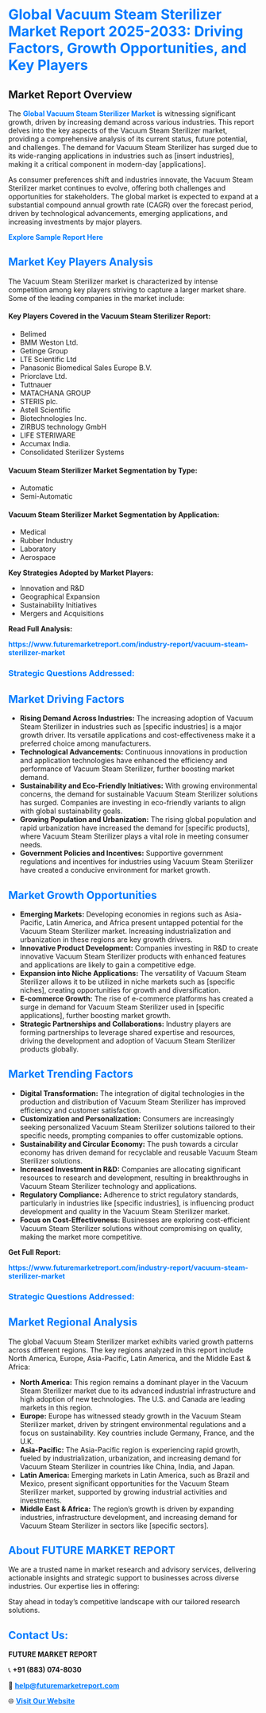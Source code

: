 <h1 style="color: #007BFF;">Global Vacuum Steam Sterilizer Market Report 2025-2033: Driving Factors, Growth Opportunities, and Key Players</h1>

<section id="overview">
<h2>Market Report Overview</h2>
<p>The <a href="https://www.futuremarketreport.com/industry-report/vacuum-steam-sterilizer-market" style="color: #007BFF; text-decoration: none;"><strong>Global Vacuum Steam Sterilizer Market</strong></a> is witnessing significant growth, driven by increasing demand across various industries. This report delves into the key aspects of the Vacuum Steam Sterilizer market, providing a comprehensive analysis of its current status, future potential, and challenges. The demand for Vacuum Steam Sterilizer has surged due to its wide-ranging applications in industries such as [insert industries], making it a critical component in modern-day [applications].</p>
<p>As consumer preferences shift and industries innovate, the Vacuum Steam Sterilizer market continues to evolve, offering both challenges and opportunities for stakeholders. The global market is expected to expand at a substantial compound annual growth rate (CAGR) over the forecast period, driven by technological advancements, emerging applications, and increasing investments by major players.</p>
</section>

<section id="overview">
<p><a href="https://www.futuremarketreport.com/request-sample/reportId=102102" style="color: #007BFF; text-decoration: none;"><strong>Explore Sample Report Here</strong></a></p>
</section>

<section id="key-players">
<h2 style="color: #007BFF;">Market Key Players Analysis</h2>
<p>The Vacuum Steam Sterilizer market is characterized by intense competition among key players striving to capture a larger market share. Some of the leading companies in the market include:</p>
<h4>Key Players Covered in the Vacuum Steam Sterilizer Report:</h4>
<ul><li>Belimed</li><li>BMM Weston Ltd.</li><li>Getinge Group</li><li>LTE Scientific Ltd</li><li>Panasonic Biomedical Sales Europe B.V.</li><li>Priorclave Ltd.</li><li>Tuttnauer</li><li>MATACHANA GROUP</li><li>STERIS plc.</li><li>Astell Scientific</li><li>Biotechnologies Inc.</li><li>ZIRBUS technology GmbH</li><li>LIFE STERIWARE</li><li>Accumax India.</li><li>Consolidated Sterilizer Systems</li></ul>
<h4>Vacuum Steam Sterilizer Market Segmentation by Type:</h4>
<ul><li>Automatic</li><li>Semi-Automatic</li></ul>

<h4>Vacuum Steam Sterilizer Market Segmentation by Application:</h4>
<ul><li>Medical</li><li>Rubber Industry</li><li>Laboratory</li><li>Aerospace</li></ul>
<p><strong>Key Strategies Adopted by Market Players:</strong></p>
<ul>
<li>Innovation and R&D</li>
<li>Geographical Expansion</li>
<li>Sustainability Initiatives</li>
<li>Mergers and Acquisitions</li>
</ul>
</section>

<section>
<p><strong>Read Full Analysis: </strong></p><a href="https://www.futuremarketreport.com/industry-report/vacuum-steam-sterilizer-market" style="color: #007BFF; text-decoration: none;"><strong>https://www.futuremarketreport.com/industry-report/vacuum-steam-sterilizer-market</strong></a>
<h3 style="color: #007BFF;">Strategic Questions Addressed:</h3>
</section>

<section id="driving-factors">
<h2 style="color: #007BFF;">Market Driving Factors</h2>
<ul>
<li><strong>Rising Demand Across Industries:</strong> The increasing adoption of Vacuum Steam Sterilizer in industries such as [specific industries] is a major growth driver. Its versatile applications and cost-effectiveness make it a preferred choice among manufacturers.</li>
<li><strong>Technological Advancements:</strong> Continuous innovations in production and application technologies have enhanced the efficiency and performance of Vacuum Steam Sterilizer, further boosting market demand.</li>
<li><strong>Sustainability and Eco-Friendly Initiatives:</strong> With growing environmental concerns, the demand for sustainable Vacuum Steam Sterilizer solutions has surged. Companies are investing in eco-friendly variants to align with global sustainability goals.</li>
<li><strong>Growing Population and Urbanization:</strong> The rising global population and rapid urbanization have increased the demand for [specific products], where Vacuum Steam Sterilizer plays a vital role in meeting consumer needs.</li>
<li><strong>Government Policies and Incentives:</strong> Supportive government regulations and incentives for industries using Vacuum Steam Sterilizer have created a conducive environment for market growth.</li>
</ul>
</section>

<section id="growth-opportunities">
<h2 style="color: #007BFF;">Market Growth Opportunities</h2>
<ul>
<li><strong>Emerging Markets:</strong> Developing economies in regions such as Asia-Pacific, Latin America, and Africa present untapped potential for the Vacuum Steam Sterilizer market. Increasing industrialization and urbanization in these regions are key growth drivers.</li>
<li><strong>Innovative Product Development:</strong> Companies investing in R&D to create innovative Vacuum Steam Sterilizer products with enhanced features and applications are likely to gain a competitive edge.</li>
<li><strong>Expansion into Niche Applications:</strong> The versatility of Vacuum Steam Sterilizer allows it to be utilized in niche markets such as [specific niches], creating opportunities for growth and diversification.</li>
<li><strong>E-commerce Growth:</strong> The rise of e-commerce platforms has created a surge in demand for Vacuum Steam Sterilizer used in [specific applications], further boosting market growth.</li>
<li><strong>Strategic Partnerships and Collaborations:</strong> Industry players are forming partnerships to leverage shared expertise and resources, driving the development and adoption of Vacuum Steam Sterilizer products globally.</li>
</ul>
</section>

<section id="trending-factors">
<h2 style="color: #007BFF;">Market Trending Factors</h2>
<ul>
<li><strong>Digital Transformation:</strong> The integration of digital technologies in the production and distribution of Vacuum Steam Sterilizer has improved efficiency and customer satisfaction.</li>
<li><strong>Customization and Personalization:</strong> Consumers are increasingly seeking personalized Vacuum Steam Sterilizer solutions tailored to their specific needs, prompting companies to offer customizable options.</li>
<li><strong>Sustainability and Circular Economy:</strong> The push towards a circular economy has driven demand for recyclable and reusable Vacuum Steam Sterilizer solutions.</li>
<li><strong>Increased Investment in R&D:</strong> Companies are allocating significant resources to research and development, resulting in breakthroughs in Vacuum Steam Sterilizer technology and applications.</li>
<li><strong>Regulatory Compliance:</strong> Adherence to strict regulatory standards, particularly in industries like [specific industries], is influencing product development and quality in the Vacuum Steam Sterilizer market.</li>
<li><strong>Focus on Cost-Effectiveness:</strong> Businesses are exploring cost-efficient Vacuum Steam Sterilizer solutions without compromising on quality, making the market more competitive.</li>
</ul>
</section>

<section>
<p><strong>Get Full Report: </strong></p><a href="https://www.futuremarketreport.com/industry-report/vacuum-steam-sterilizer-market" style="color: #007BFF; text-decoration: none;"><strong>https://www.futuremarketreport.com/industry-report/vacuum-steam-sterilizer-market</strong></a>
<h3 style="color: #007BFF;">Strategic Questions Addressed:</h3>
</section>


<section id="regional-analysis">
<h2 style="color: #007BFF;">Market Regional Analysis</h2>
<p>The global Vacuum Steam Sterilizer market exhibits varied growth patterns across different regions. The key regions analyzed in this report include North America, Europe, Asia-Pacific, Latin America, and the Middle East & Africa:</p>
<ul>
<li><strong>North America:</strong> This region remains a dominant player in the Vacuum Steam Sterilizer market due to its advanced industrial infrastructure and high adoption of new technologies. The U.S. and Canada are leading markets in this region.</li>
<li><strong>Europe:</strong> Europe has witnessed steady growth in the Vacuum Steam Sterilizer market, driven by stringent environmental regulations and a focus on sustainability. Key countries include Germany, France, and the U.K.</li>
<li><strong>Asia-Pacific:</strong> The Asia-Pacific region is experiencing rapid growth, fueled by industrialization, urbanization, and increasing demand for Vacuum Steam Sterilizer in countries like China, India, and Japan.</li>
<li><strong>Latin America:</strong> Emerging markets in Latin America, such as Brazil and Mexico, present significant opportunities for the Vacuum Steam Sterilizer market, supported by growing industrial activities and investments.</li>
<li><strong>Middle East & Africa:</strong> The region’s growth is driven by expanding industries, infrastructure development, and increasing demand for Vacuum Steam Sterilizer in sectors like [specific sectors].</li>
</ul>
</section>

<footer>
<h2 style="color: #007BFF;">About FUTURE MARKET REPORT</h2>
<p>We are a trusted name in market research and advisory services, delivering actionable insights and strategic support to businesses across diverse industries. Our expertise lies in offering:</p>

<p>Stay ahead in today’s competitive landscape with our tailored research solutions.</p>

<h2 style="color: #007BFF;">Contact Us:</h2>
<p><strong>FUTURE MARKET REPORT</strong></p>
<p>📞 <strong>+91 (883) 074-8030</strong></p>
<p>📧 <strong><a href="mailto:help@futuremarketreport.com" style="color: #007BFF;">help@futuremarketreport.com</a></strong></p>
<p>🌐 <strong><a href="https://www.futuremarketreport.com/" style="color: #007BFF;">Visit Our Website</a></strong></p>
</footer>